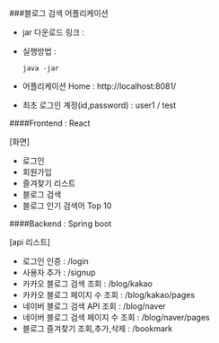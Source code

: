 ###블로그 검색 어플리케이션 
- jar 다운로드 링크 :
- 실행방법 :
    ```shell
    java -jar 
    ```
- 어플리케이션 Home : http://localhost:8081/

- 최초 로그인 계정(id,password) : user1 / test 


####Frontend : React

[화면]
- 로그인
- 회원가입 
- 즐겨찾기 리스트 
- 블로그 검색
- 블로그 인기 검색어 Top 10 

####Backend : Spring boot 

[api 리스트]

- 로그인 인증 : /login
- 사용자 추가 : /signup
- 카카오 블로그 검색 조회 : /blog/kakao
- 카카오 블로그 페이지 수 조회 : /blog/kakao/pages
- 네이버 블로그 검색 API 조회 : /blog/naver
- 네이버 블로그 검색 페이지 수 조회 : /blog/naver/pages
- 블로그 즐겨찾기 조회,추가,삭제 : /bookmark 


